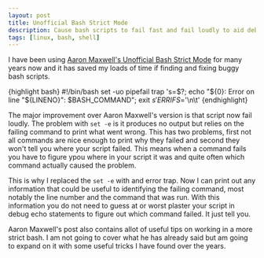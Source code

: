 ```yaml
---
layout: post
title: Unofficial Bash Strict Mode
description: Cause bash scripts to fail fast and fail loudly to aid debugging.
tags: [linux, bash, shell]
---
```


I have been using [Aaron Maxwell's Unofficial Bash Strict Mode](http://redsymbol.net/articles/unofficial-bash-strict-mode/) for many years now and it has saved my loads of time if finding and fixing buggy bash scripts.

{highlight bash}
#!/bin/bash
set -uo pipefail
trap 's=$?; echo "${0}: Error on line "${LINENO}": $BASH_COMMAND"; exit $s' ERR
IFS=$'\n\t'
{endhighlight}

The major improvement over Aaron Maxwell's version is that script now fail loudly. The problem with `set -e` is it produces no output but relies on the failing command to print what went wrong. This has two problems, first not all commands are nice enough to print why they failed and second they won't tell you where your script failed. This means when a command fails you have to figure ypou where in your script it was and quite often which command actually caused the problem.

This is why I replaced the `set -e` with and error trap. Now I can print out any information that could be useful to identifying the failing command, most notably the line number and the command that was run. With this information you do not need to guess at or worst plaster your script in debug echo statements to figure out which command failed. It just tell you.

Aaron Maxwell's post also contains allot of useful tips on working in a more strict bash. I am not going to cover what he has already said but am going to expand on it with some useful tricks I have found over the years.

